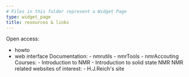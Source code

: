 ```yaml
---
# Files in this folder represent a Widget Page
type: widget_page
title: resources & links
---
```


Open access:
   - howto
   - web interface
Documentation:
    - nmrutils
    - nmrTools
    - nmrAccouting
Courses:
    - Introduction to NMR
    - Introduction to solid state NMR
NMR related websites of interest:
    - H.J.Reich's site